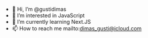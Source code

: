 - 👋 Hi, I’m @gustidimas
- 👀 I’m interested in JavaScript
- 🌱 I’m currently learning Next.JS
- 📫 How to reach me mailto:dimas_gusti@icloud.com
